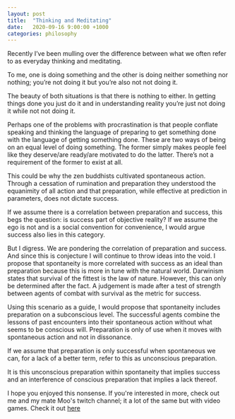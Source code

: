 ```yaml
---
layout: post
title:  "Thinking and Meditating"
date:   2020-09-16 9:00:00 +1000
categories: philosophy  
---
```

Recently I’ve been mulling over the difference between what we often refer to as everyday thinking and meditating.

To me, one is doing something and the other is doing neither something nor nothing; you’re not doing it but you’re also not not doing it.

The beauty of both situations is that there is nothing to either. In getting things done you just do it and in understanding reality you’re just not doing it while not not doing it.

Perhaps one of the problems with procrastination is that people conflate speaking and thinking the language of preparing to get something done with the language of getting something done. These are two ways of being on an equal level of doing something. The former simply makes people feel like they deserve/are ready/are motivated to do the latter. There’s not a requirement of the former to exist at all.

This could be why the zen buddhists cultivated spontaneous action. Through a cessation of rumination and preparation they understood the equanimity of all action and that preparation, while effective at prediction in parameters, does not dictate success.

If we assume there is a correlation between preparation and success, this begs the question: is success part of objective reality? If we assume the ego is not and is a social convention for convenience, I would argue success also lies in this category.

But I digress. We are pondering the correlation of preparation and success. And since this is conjecture I will continue to throw ideas into the void. I propose that spontaneity is more correlated with success as an ideal than preparation because this is more in tune with the natural world. Darwinism states that survival of the fittest is the law of nature. However, this can only be determined after the fact. A judgement is made after a test of strength between agents of combat with survival as the metric for success.

Using this scenario as a guide, I would propose that spontaneity includes preparation on a subconscious level. The successful agents combine the lessons of past encounters into their spontaneous action without what seems to be conscious will. Preparation is only of use when it moves with spontaneous action and not in dissonance.

If we assume that preparation is only successful when spontaneous we can, for a lack of a better term, refer to this as unconscious preparation.

It is this unconscious preparation within spontaneity that implies success and an interference of conscious preparation that implies a lack thereof.

I hope you enjoyed this nonsense. If you're interested in more, check out me and my mate Moo's twitch channel; it a lot of the same but with video games. Check it out [here](https://www.twitch.tv/teabrews/schedule)

